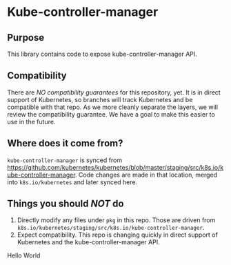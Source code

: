 # Kube-controller-manager

## Purpose

This library contains code to expose kube-controller-manager API.


## Compatibility

There are *NO compatibility guarantees* for this repository, yet.  It is in direct support of Kubernetes, so branches
will track Kubernetes and be compatible with that repo.  As we more cleanly separate the layers, we will review the
compatibility guarantee. We have a goal to make this easier to use in the future.


## Where does it come from?

`kube-controller-manager` is synced from https://github.com/kubernetes/kubernetes/blob/master/staging/src/k8s.io/kube-controller-manager.
Code changes are made in that location, merged into `k8s.io/kubernetes` and later synced here.


## Things you should *NOT* do

 1. Directly modify any files under `pkg` in this repo.  Those are driven from `k8s.io/kubernetes/staging/src/k8s.io/kube-controller-manager`.
 2. Expect compatibility.  This repo is changing quickly in direct support of
    Kubernetes and the kube-controller-manager API.

Hello World
